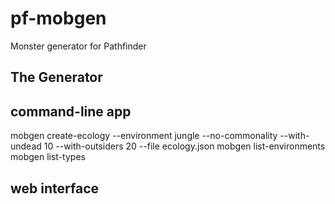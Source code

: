# pf-mobgen
Monster generator for Pathfinder

## The Generator


## command-line app
mobgen create-ecology --environment jungle --no-commonality --with-undead 10 --with-outsiders 20 --file ecology.json
mobgen list-environments
mobgen list-types

## web interface
